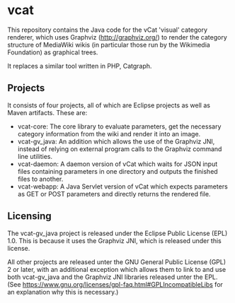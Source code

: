 vcat
====

This repository contains the Java code for the vCat 'visual' category renderer,
which uses Graphviz (http://graphviz.org/) to render the category structure of
MediaWiki wikis (in particular those run by the Wikimedia Foundation) as
graphical trees.

It replaces a similar tool written in PHP, Catgraph.

Projects
--------

It consists of four projects, all of which are Eclipse projects as well as
Maven artifacts. These are:

* vcat-core: The core library to evaluate parameters, get the necessary
  category information from the wiki and render it into an image.
* vcat-gv_java: An addition which allows the use of the Graphviz JNI, instead
  of relying on external program calls to the Graphviz command line utilities.
* vcat-daemon: A daemon version of vCat which waits for JSON input files
  containing parameters in one directory and outputs the finished files to
  another.
* vcat-webapp: A Java Servlet version of vCat which expects parameters as GET
  or POST parameters and directly returns the rendered file.

Licensing
---------

The vcat-gv_java project is released under the Eclipse Public License (EPL)
1.0. This is because it uses the Graphviz JNI, which is released under this
license.

All other projects are released unter the GNU General Public License (GPL) 2 or
later, with an additional exception which allows them to link to and use both
vcat-gv_java and the Graphviz JNI libraries released unter the EPL. (See
https://www.gnu.org/licenses/gpl-faq.html#GPLIncompatibleLibs for an
explanation why this is necessary.)
